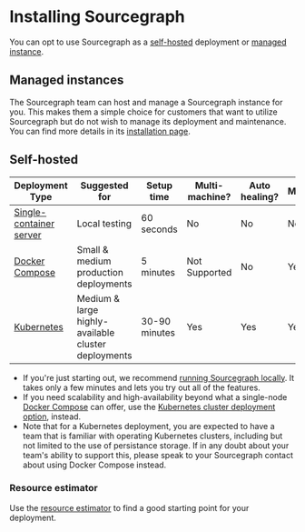 # Installing Sourcegraph

You can opt to use Sourcegraph as a [self-hosted](#self-hosted) deployment or [managed instance](#managed-instances).
## Managed instances

The Sourcegraph team can host and manage a Sourcegraph instance for you. This makes them a simple choice for customers that want to utilize Sourcegraph but do not wish to manage its deployment and maintenance. You can find more details in its [installation page](managed.md).

## Self-hosted

| Deployment Type                                       | Suggested for                                       | Setup time | Multi-machine? | Auto healing? | Monitoring? |
|-------------------------------------------------------|-----------------------------------------------------|------------|----------------|---------------|-------------|
| [Single-container server](../install/docker/index.md) | Local testing                                       | 60 seconds | No             | No            | No          |
| [Docker Compose](../install/docker-compose/index.md)  | Small & medium production deployments               | 5 minutes  | Not Supported  | No            | Yes         |
| [Kubernetes](../install/kubernetes/index.md)          | Medium & large highly-available cluster deployments | 30-90 minutes | Yes            | Yes           | Yes         |


* If you're just starting out, we recommend [running Sourcegraph locally](docker/index.md). It takes only a few minutes and lets you try out all of the features.
* If you need scalability and high-availability beyond what a single-node [Docker Compose](https://docs.docker.com/compose/) can offer, use the [Kubernetes cluster deployment option](https://github.com/sourcegraph/deploy-sourcegraph), instead.
* Note that for a Kubernetes deployment, you are expected to have a team that is familiar with operating Kubernetes clusters, including but not limited to the use of persistance storage. If in any doubt about your team's ability to support this, please speak to your Sourcegraph contact about using Docker Compose instead.

### Resource estimator

Use the [resource estimator](resource_estimator.md) to find a good starting point for your deployment.
